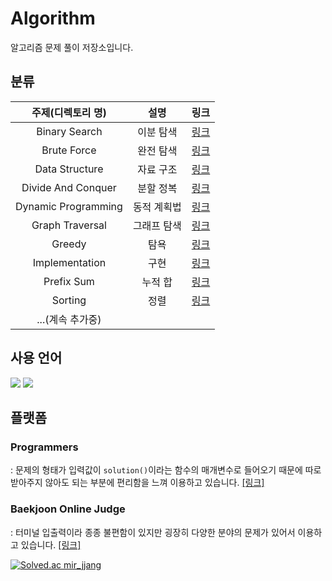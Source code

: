 # Algorithm

알고리즘 문제 풀이 저장소입니다.

## 분류

|  주제(디렉토리 명)  |    설명     |                                   링크                                   |
| :-----------------: | :---------: | :----------------------------------------------------------------------: |
|    Binary Search    |  이분 탐색  |    [링크](https://github.com/LeeMir/Algorithm/tree/main/BinarySearch)    |
|     Brute Force     |  완전 탐색  |     [링크](https://github.com/LeeMir/Algorithm/tree/main/BruteForce)     |
|   Data Structure    |  자료 구조  |   [링크](https://github.com/LeeMir/Algorithm/tree/main/DataStructure)    |
| Divide And Conquer  |  분할 정복  |  [링크](https://github.com/LeeMir/Algorithm/tree/main/DevideAndConquer)  |
| Dynamic Programming | 동적 계획법 | [링크](https://github.com/LeeMir/Algorithm/tree/main/DynamicProgramming) |
|   Graph Traversal   | 그래프 탐색 |   [링크](https://github.com/LeeMir/Algorithm/tree/main/GraphTraversal)   |
|       Greedy      |    탐욕     |      [링크](https://github.com/LeeMir/Algorithm/tree/main/Greedy)       |
|   Implementation    |    구현     |   [링크](https://github.com/LeeMir/Algorithm/tree/main/Implementation)   |
|       Prefix Sum       |    누적 합     |      [링크](https://github.com/LeeMir/Algorithm/tree/main/PrefixSum)       |
|       Sorting       |    정렬     |      [링크](https://github.com/LeeMir/Algorithm/tree/main/Sorting)       |
|  ...(계속 추가중)   |

## 사용 언어

<div>
  <img src="https://img.shields.io/badge/JavaScript-F7DF1E?style=flat-square&logo=javascript&logoColor=white"/>
  <img src="https://img.shields.io/badge/C++-00599C?style=flat-square&logo=cplusplus&logoColor=white"/>
</div>

## 플랫폼

### Programmers

: 문제의 형태가 입력값이 `solution()`이라는 함수의 매개변수로 들어오기 때문에 따로 받아주지 않아도 되는 부분에 편리함을 느껴 이용하고 있습니다. [[링크]](https://programmers.co.kr/)

### Baekjoon Online Judge

: 터미널 입출력이라 종종 불편함이 있지만 굉장히 다양한 분야의 문제가 있어서 이용하고 있습니다. [[링크]](https://www.acmicpc.net/)

[![Solved.ac mir_jjang](http://mazassumnida.wtf/api/v2/generate_badge?boj=mir_jjang)](https://solved.ac/mir_jjang)

